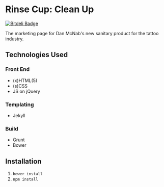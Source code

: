# Rinse Cup: Clean Up

[![Bitdeli Badge](https://d2weczhvl823v0.cloudfront.net/chrisopedia/rinsecup/trend.png)](https://bitdeli.com/free "Bitdeli Badge")

The marketing page for Dan McNab's new sanitary product for the tattoo industry.

## Technologies Used

### Front End
- (x)HTML(5)
- (s)CSS
- JS on jQuery

### Templating
- Jekyll

### Build
- Grunt
- Bower

## Installation

1. `bower install`
2. `npm install`
